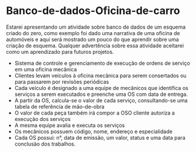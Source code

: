 # Banco-de-dados-Oficina-de-carro

Estarei apresentando um atividade sobre banco de dados de um
esquema criado do zero, como exemplo foi dado uma narrativa de 
uma oficina de automóveis e aqui será mostrado um pouco do que 
aprendir sobre uma criação de esquema.
Qualquer advertência sobre essa atividade aceitarei como um 
aprendizado para futuros projetos.

 - Sistema de controle e gerenciamento de execução de ordens de serviço em uma oficina mecânica
 - Clientes levam veículos à oficina mecânica para serem consertados ou para passarem por revisões  periódicas
 - Cada veículo é designado a uma equipe de mecânicos que identifica os serviços a serem executados e preenche uma OS com data de entrega.
 - A partir da OS, calcula-se o valor de cada serviço, consultando-se uma tabela de referência de mão-de-obra
 - O valor de cada peça também irá compor a OSO cliente autoriza a execução dos serviços
 - A mesma equipe avalia e executa os serviços
 - Os mecânicos possuem código, nome, endereço e especialidade
 - Cada OS possui: n°, data de emissão, um valor, status e uma data para conclusão dos trabalhos.